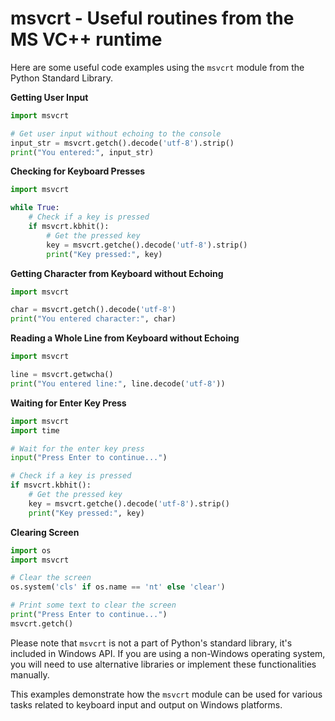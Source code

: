 # msvcrt - Useful routines from the MS VC++ runtime

Here are some useful code examples using the `msvcrt` module from the Python Standard Library.

**Getting User Input**
```python
import msvcrt

# Get user input without echoing to the console
input_str = msvcrt.getch().decode('utf-8').strip()
print("You entered:", input_str)
```

**Checking for Keyboard Presses**
```python
import msvcrt

while True:
    # Check if a key is pressed
    if msvcrt.kbhit():
        # Get the pressed key
        key = msvcrt.getche().decode('utf-8').strip()
        print("Key pressed:", key)
```

**Getting Character from Keyboard without Echoing**
```python
import msvcrt

char = msvcrt.getch().decode('utf-8')
print("You entered character:", char)
```

**Reading a Whole Line from Keyboard without Echoing**
```python
import msvcrt

line = msvcrt.getwcha()
print("You entered line:", line.decode('utf-8'))
```

**Waiting for Enter Key Press**
```python
import msvcrt
import time

# Wait for the enter key press
input("Press Enter to continue...")

# Check if a key is pressed
if msvcrt.kbhit():
    # Get the pressed key
    key = msvcrt.getche().decode('utf-8').strip()
    print("Key pressed:", key)
```

**Clearing Screen**
```python
import os
import msvcrt

# Clear the screen
os.system('cls' if os.name == 'nt' else 'clear')

# Print some text to clear the screen
print("Press Enter to continue...")
msvcrt.getch()
```
Please note that `msvcrt` is not a part of Python's standard library, it's included in Windows API. If you are using a non-Windows operating system, you will need to use alternative libraries or implement these functionalities manually.

This examples demonstrate how the `msvcrt` module can be used for various tasks related to keyboard input and output on Windows platforms.
